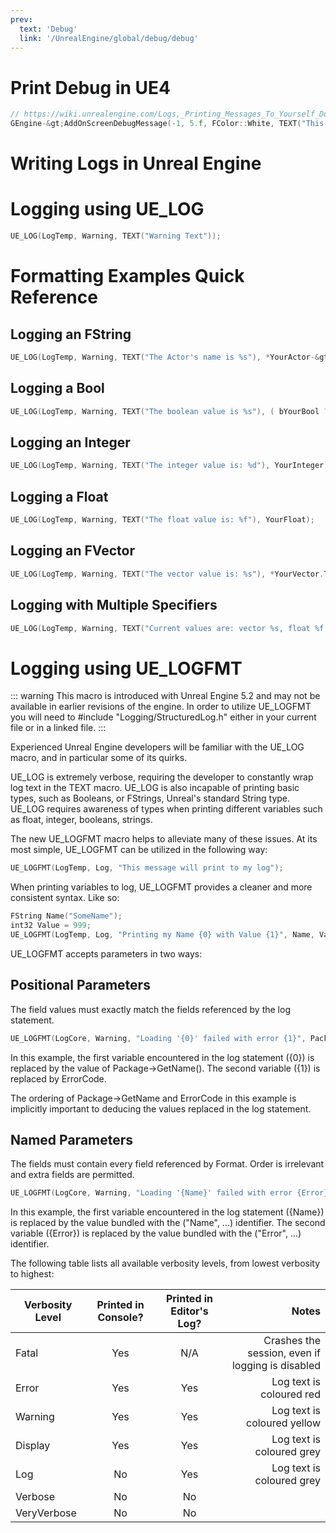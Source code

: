 ```yaml
---
prev:
  text: 'Debug'
  link: '/UnrealEngine/global/debug/debug'
---
```

# Print Debug in UE4
```cpp
// https://wiki.unrealengine.com/Logs,_Printing_Messages_To_Yourself_During_Runtime#Related_Tutorial
GEngine-&gt;AddOnScreenDebugMessage(-1, 5.f, FColor::White, TEXT("This message will appear on the screen!"))
```

# Writing Logs in Unreal Engine
# Logging using UE_LOG
```cpp
UE_LOG(LogTemp, Warning, TEXT("Warning Text"));
```

# Formatting Examples Quick Reference
## Logging an FString
```cpp
UE_LOG(LogTemp, Warning, TEXT("The Actor's name is %s"), *YourActor-&gt;GetName());
```

## Logging a Bool
```cpp
UE_LOG(LogTemp, Warning, TEXT("The boolean value is %s"), ( bYourBool ? TEXT("true") : TEXT("false") ));
```

## Logging an Integer
```cpp
UE_LOG(LogTemp, Warning, TEXT("The integer value is: %d"), YourInteger);
```

## Logging a Float
```cpp
UE_LOG(LogTemp, Warning, TEXT("The float value is: %f"), YourFloat);
```

## Logging an FVector
```cpp
UE_LOG(LogTemp, Warning, TEXT("The vector value is: %s"), *YourVector.ToString());
```

## Logging with Multiple Specifiers
```cpp
UE_LOG(LogTemp, Warning, TEXT("Current values are: vector %s, float %f, and integer %d"
```

# Logging using UE_LOGFMT
::: warning
This macro is introduced with Unreal Engine 5.2 and may not be available in earlier revisions of the engine.
In order to utilize UE_LOGFMT you will need to #include "Logging/StructuredLog.h" either in your current file or in a linked file.
:::

Experienced Unreal Engine developers will be familiar with the UE_LOG macro, and in particular some of its quirks.

UE_LOG is extremely verbose, requiring the developer to constantly wrap log text in the TEXT macro.
UE_LOG is also incapable of printing basic types, such as Booleans, or FStrings, Unreal's standard String type.
UE_LOG requires awareness of types when printing different variables such as float, integer, booleans, strings.

The new UE_LOGFMT macro helps to alleviate many of these issues. At its most simple, UE_LOGFMT can be utilized in the following way:

```cpp
UE_LOGFMT(LogTemp, Log, "This message will print to my log");
```
When printing variables to log, UE_LOGFMT provides a cleaner and more consistent syntax. Like so:
```cpp
FString Name("SomeName");
int32 Value = 999;
UE_LOGFMT(LogTemp, Log, "Printing my Name {0} with Value {1}", Name, Value);
```

UE_LOGFMT accepts parameters in two ways:

## Positional Parameters
The field values must exactly match the fields referenced by the log statement.
```cpp
UE_LOGFMT(LogCore, Warning, "Loading '{0}' failed with error {1}", Package-&gt;GetName(), ErrorCode);
```

In this example, the first variable encountered in the log statement ({0}) is replaced by the value of Package-&gt;GetName().
The second variable ({1}) is replaced by ErrorCode.

The ordering of Package-&gt;GetName and ErrorCode in this example is implicitly important to deducing the values replaced in the log statement.

## Named Parameters
The fields must contain every field referenced by Format. Order is irrelevant and extra fields are permitted.
```cpp
UE_LOGFMT(LogCore, Warning, "Loading '{Name}' failed with error {Error}", ("Error", ErrorCode), ("Name", Package-&gt;GetName()), ("Flags", LoadFlags));
```
In this example, the first variable encountered in the log statement ({Name}) is replaced by the value bundled with the ("Name", ...) identifier.
The second variable ({Error}) is replaced by the value bundled with the ("Error", ...) identifier.

The following table lists all available verbosity levels, from lowest verbosity to highest:

| Verbosity Level |	Printed in Console? |	Printed in Editor's Log? |	Notes                                           |
| --------------- | :-----------------: | :----------------------: | -----------------------------------------------: |
| Fatal	          | Yes	                | N/A	                     | Crashes the session, even if logging is disabled |
| Error	          | Yes	                | Yes	                     | Log text is coloured red                         |
| Warning	        | Yes	                | Yes	                     | Log text is coloured yellow                      |
| Display         | Yes	                | Yes	                     | Log text is coloured grey                        |
| Log	            | No	                | Yes	                     | Log text is coloured grey                        |
| Verbose	        | No	                | No	                     |                                                  |
| VeryVerbose	    | No	                | No                       |                                                  |
